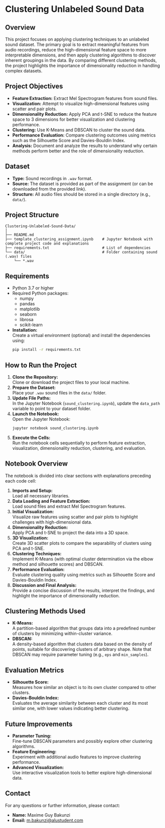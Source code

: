 # Clustering Unlabeled Sound Data

## Overview
This project focuses on applying clustering techniques to an unlabeled sound dataset. The primary goal is to extract meaningful features from audio recordings, reduce the high-dimensional feature space to more interpretable dimensions, and then apply clustering algorithms to discover inherent groupings in the data. By comparing different clustering methods, the project highlights the importance of dimensionality reduction in handling complex datasets.

## Project Objectives
- **Feature Extraction:** Extract Mel Spectrogram features from sound files.
- **Visualization:** Attempt to visualize high-dimensional features using scatter and pair plots.
- **Dimensionality Reduction:** Apply PCA and t-SNE to reduce the feature space to 3 dimensions for better visualization and clustering performance.
- **Clustering:** Use K-Means and DBSCAN to cluster the sound data.
- **Performance Evaluation:** Compare clustering outcomes using metrics such as the Silhouette Score and Davies-Bouldin Index.
- **Analysis:** Document and analyze the results to understand why certain methods perform better and the role of dimensionality reduction.

## Dataset
- **Type:** Sound recordings in `.wav` format.
- **Source:** The dataset is provided as part of the assignment (or can be downloaded from the provided link).
- **Structure:** All audio files should be stored in a single directory (e.g., `data/`).

## Project Structure
```
Clustering-Unlabeled-Sound-Data/
│
├── README.md
├── template_clustering_assignment.ipynb    # Jupyter Notebook with complete project code and explanations
├── requirements.txt                        # List of dependencies
└── data/                                   # Folder containing sound (.wav) files
    └── *.wav
```

## Requirements
- Python 3.7 or higher
- Required Python packages:
  - numpy
  - pandas
  - matplotlib
  - seaborn
  - librosa
  - scikit-learn
- **Installation:**  
  Create a virtual environment (optional) and install the dependencies using:
  ```bash
  pip install -r requirements.txt
  ```

## How to Run the Project
1. **Clone the Repository:**  
   Clone or download the project files to your local machine.
2. **Prepare the Dataset:**  
   Place your `.wav` sound files in the `data/` folder.
3. **Update File Paths:**  
   In the Jupyter Notebook (`sound_clustering.ipynb`), update the `data_path` variable to point to your dataset folder.
4. **Launch the Notebook:**  
   Open the Jupyter Notebook:
   ```bash
   jupyter notebook sound_clustering.ipynb
   ```
5. **Execute the Cells:**  
   Run the notebook cells sequentially to perform feature extraction, visualization, dimensionality reduction, clustering, and evaluation.

## Notebook Overview
The notebook is divided into clear sections with explanations preceding each code cell:
1. **Imports and Setup:**  
   Load all necessary libraries.
2. **Data Loading and Feature Extraction:**  
   Load sound files and extract Mel Spectrogram features.
3. **Initial Visualization:**  
   Visualize raw features using scatter and pair plots to highlight challenges with high-dimensional data.
4. **Dimensionality Reduction:**  
   Apply PCA and t-SNE to project the data into a 3D space.
5. **3D Visualization:**  
   Create 3D scatter plots to compare the separability of clusters using PCA and t-SNE.
6. **Clustering Techniques:**  
   Implement K-Means (with optimal cluster determination via the elbow method and silhouette scores) and DBSCAN.
7. **Performance Evaluation:**  
   Evaluate clustering quality using metrics such as Silhouette Score and Davies-Bouldin Index.
8. **Discussion and Final Analysis:**  
   Provide a concise discussion of the results, interpret the findings, and highlight the importance of dimensionality reduction.

## Clustering Methods Used
- **K-Means:**  
  A partition-based algorithm that groups data into a predefined number of clusters by minimizing within-cluster variance.
- **DBSCAN:**  
  A density-based algorithm that clusters data based on the density of points, suitable for discovering clusters of arbitrary shape. Note that DBSCAN may require parameter tuning (e.g., `eps` and `min_samples`).

## Evaluation Metrics
- **Silhouette Score:**  
  Measures how similar an object is to its own cluster compared to other clusters.
- **Davies-Bouldin Index:**  
  Evaluates the average similarity between each cluster and its most similar one, with lower values indicating better clustering.

## Future Improvements
- **Parameter Tuning:**  
  Fine-tune DBSCAN parameters and possibly explore other clustering algorithms.
- **Feature Engineering:**  
  Experiment with additional audio features to improve clustering performance.
- **Advanced Visualization:**  
  Use interactive visualization tools to better explore high-dimensional data.


## Contact
For any questions or further information, please contact:
- **Name:** Maxime Guy Bakunzi
- **Email:** m.bakunzi@alustudent.com

